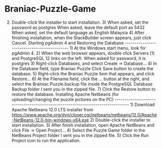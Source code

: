 # Braniac-Puzzle-Game
 2) Double-click the installer to start installation.  3) When asked, set the password as postgres    When asked, leave the default port as 5432    When asked, set the default language as English Malaysia  4) After finishing installation, when the StackBuilder screen appears, just click Cancel.  Starting pgAdmin 4 and Restoring the Database --------------------------------------------- 1) At the Windows start menu, look for pgAdmin 4.  2) When the web browser appears, double click Servers (1) and PostgreSQL 12 links on the left. When asked for password, it is postgres  3) Right-click Databases, and select Create -> Database...  4) In the Database field, type Braniac Puzzle    Click Save button to create the database.  5) Right-click the Braniac Puzzle item that appears, and click Restore...  6) At the Filename field, click the ... button at the right, and select the Brainiac Puzzle.backup file inside the PostgreSQL Database Backup folder I sent you in the zipped file.  7) Click the Restore button to restore the database.  Installing Apache Netbeans (for uploading/changing the puzzle pictures on the PC) --------------------------------------------------------------------------------- 1) Download Apache Netbeans 12.0 LTS installer from https://www.apache.org/dyn/closer.cgi/netbeans/netbeans/12.0/Apache-NetBeans-12.0-bin-windows-x64.exe  2) Double-click the installer to start installation.  3) After finish installation, open Apache NetBeans and click File -> Open Project...  4) Select the Puzzle Game folder in the NetBeans Project folder I sent you in the zipped file.  5) Click the Run Project icon to run the application.
